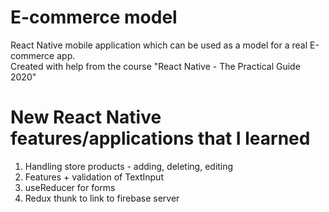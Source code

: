 # E-commerce model

React Native mobile application which can be used as a model for a real E-commerce app.\
Created with help from the course "React Native - The Practical Guide 2020"

# New React Native features/applications that I learned

1. Handling store products - adding, deleting, editing
2. Features + validation of TextInput
3. useReducer for forms
4. Redux thunk to link to firebase server
